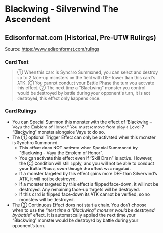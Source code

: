 # Blackwing - Silverwind The Ascendent

## Edisonformat.com (Historical, Pre-UTW Rulings)

Source: https://www.edisonformat.com/rulings

### Card Text

> ① When this card is Synchro Summoned, you can select and destroy up to 2 face-up monsters on the field with DEF lower than this card's ATK. Ⓒ You cannot conduct your Battle Phase the turn you activate this effect. ② The next time a "Blackwing" monster you control would be destroyed by battle during your opponent's turn, it is not destroyed, this effect only happens once.

### Card Rulings

*   You can Special Summon this monster with the effect of “Blackwing – Vayu the Emblem of Honor." You must remove from play a Level 7 “Blackwing” monster alongside Vayu to do so.
*   The ① optional Trigger Effect can only be activated when this monster is Synchro Summoned.
    *   This effect does NOT activate when Special Summoned by "Blackwing - Vayu the Emblem of Honor".
    *   You can activate this effect even if “Skill Drain” is active. However, the Ⓒ Condition will still apply, and you will not be able to conduct your Battle Phase, even though the effect was negated.
    *   If a monster targeted by this effect gains more DEF than Silverwind’s ATK, it will not be destroyed.
    *   If a monster targeted by this effect is flipped face-down, it will not be destroyed. Any remaining face-up targets will be destroyed.
    *   If this card is flipped face-down its ATK cannot be verified, so no monsters will be destroyed.
*   The ② Continuous Effect does not start a chain. You don’t choose when to use the “_next time a “Blackwing” monster would be destroyed by battle_” effect. It is automatically applied the next time your “Blackwing” monster would be destroyed by battle during your opponent’s turn.
